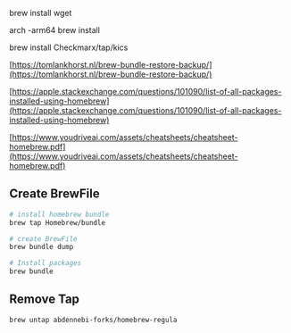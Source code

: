 brew install wget

arch -arm64 brew install

brew install Checkmarx/tap/kics

[https://tomlankhorst.nl/brew-bundle-restore-backup/](https://tomlankhorst.nl/brew-bundle-restore-backup/)

[https://apple.stackexchange.com/questions/101090/list-of-all-packages-installed-using-homebrew](https://apple.stackexchange.com/questions/101090/list-of-all-packages-installed-using-homebrew)

[https://www.youdriveai.com/assets/cheatsheets/cheatsheet-homebrew.pdf](https://www.youdriveai.com/assets/cheatsheets/cheatsheet-homebrew.pdf)


## Create BrewFile

`````bash
# install homebrew bundle
brew tap Homebrew/bundle

# create BrewFile
brew bundle dump

# Install packages
brew bundle

`````

## Remove Tap

`````
brew untap abdennebi-forks/homebrew-regula
